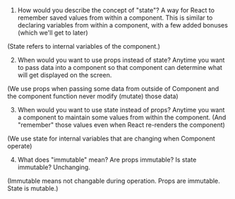 1. How would you describe the concept of "state"?
A way for React to remember saved values from within a component.
This is similar to declaring variables from within a component,
with a few added bonuses (which we'll get to later)

(State refers to internal variables of the component.)



2. When would you want to use props instead of state?
Anytime you want to pass data into a component so that component can 
determine what will get displayed on the screen.

(We use props when passing some data from outside of Component and the 
component function never modify (mutate) those data)


3. When would you want to use state instead of props?
Anytime you want a component to maintain some values from
within the component. (And "remember" those values even
when React re-renders the component)

(We use state for internal variables that are changing when Component operate)


4. What does "immutable" mean? Are props immutable? Is state immutable?
Unchanging.

(Immutable means not changable during operation. Props are immutable. State is mutable.)